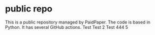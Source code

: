 # public repo

This is a public repository managed by PaidPaper. The code is based in Python. It has several GitHub actions.
Test
Test 2
Test 444
5
